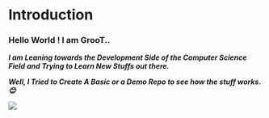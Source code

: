 # Introduction 
### Hello World ! I am GrooT..

***I am Leaning towards the Development Side of the Computer Science Field and 
Trying to Learn New Stuffs out there.***

***Well, I Tried to Create A Basic or a Demo Repo to see how the stuff works.😊***

![](https://i.pinimg.com/564x/34/74/c7/3474c79698a55c3255d23b3f363a1738.jpg)


